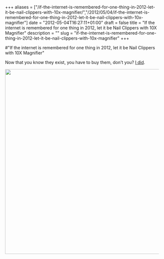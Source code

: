 +++
aliases = ["/if-the-internet-is-remembered-for-one-thing-in-2012-let-it-be-nail-clippers-with-10x-magnifier/","/2012/05/04/if-the-internet-is-remembered-for-one-thing-in-2012-let-it-be-nail-clippers-with-10x-magnifier"]
date = "2012-05-04T16:27:11+01:00"
draft = false
title = "If the internet is remembered for one thing in 2012, let it be Nail Clippers with 10X Magnifier"
description = ""
slug = "if-the-internet-is-remembered-for-one-thing-in-2012-let-it-be-nail-clippers-with-10x-magnifier"
+++

#"If the internet is remembered for one thing in 2012, let it be Nail Clippers with 10X Magnifier"

Now that you know they exist, you have to buy them, don't you? <a href="http://www.dealextreme.com/p/nail-clippers-with-10x-magnifier-black-silver-114719?item=18">I did</a>.

<a href="http://www.dealextreme.com/p/nail-clippers-with-10x-magnifier-black-silver-114719?item=18"><img class="alignnone size-full wp-image-711" title="dx" src="https://d2j17b10ywb1i7.cloudfront.net/wp-content/uploads/2012/05/dx.png" alt="" width="607" height="605" /></a>